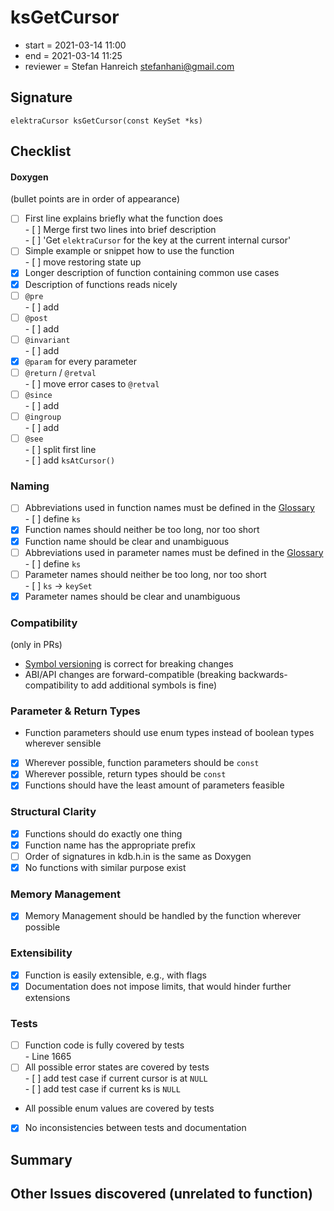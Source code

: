 # ksGetCursor

- start = 2021-03-14 11:00
- end = 2021-03-14 11:25
- reviewer = Stefan Hanreich <stefanhani@gmail.com>

## Signature

`elektraCursor ksGetCursor(const KeySet *ks)`

## Checklist

#### Doxygen

(bullet points are in order of appearance)

- [ ] First line explains briefly what the function does  
      - [ ] Merge first two lines into brief description  
      - [ ] 'Get `elektraCursor` for the key at the current internal cursor'
- [ ] Simple example or snippet how to use the function  
      - [ ] move restoring state up
- [x] Longer description of function containing common use cases
- [x] Description of functions reads nicely
- [ ] `@pre`  
      - [ ] add
- [ ] `@post`  
      - [ ] add
- [ ] `@invariant`  
      - [ ] add
- [x] `@param` for every parameter
- [ ] `@return` / `@retval`  
      - [ ] move error cases to `@retval`
- [ ] `@since`  
      - [ ] add
- [ ] `@ingroup`  
      - [ ] add
- [ ] `@see`  
      - [ ] split first line  
      - [ ] add `ksAtCursor()`

### Naming

- [ ] Abbreviations used in function names must be defined in the
      [Glossary](/doc/help/elektra-glossary.md)  
      - [ ] define `ks`
- [x] Function names should neither be too long, nor too short
- [x] Function name should be clear and unambiguous
- [ ] Abbreviations used in parameter names must be defined in the
      [Glossary](/doc/help/elektra-glossary.md)  
      - [ ] define `ks`
- [ ] Parameter names should neither be too long, nor too short  
      - [ ] `ks` -> `keySet`
- [x] Parameter names should be clear and unambiguous

### Compatibility

(only in PRs)

- [Symbol versioning](/doc/dev/symbol-versioning.md)
      is correct for breaking changes
- ABI/API changes are forward-compatible (breaking backwards-compatibility
      to add additional symbols is fine)

### Parameter & Return Types

- Function parameters should use enum types instead of boolean types
      wherever sensible
- [x] Wherever possible, function parameters should be `const`
- [x] Wherever possible, return types should be `const`
- [x] Functions should have the least amount of parameters feasible

### Structural Clarity

- [x] Functions should do exactly one thing
- [x] Function name has the appropriate prefix
- [ ] Order of signatures in kdb.h.in is the same as Doxygen
- [x] No functions with similar purpose exist

### Memory Management

- [x] Memory Management should be handled by the function wherever possible

### Extensibility

- [x] Function is easily extensible, e.g., with flags
- [x] Documentation does not impose limits, that would hinder further extensions

### Tests

- [ ] Function code is fully covered by tests  
      - Line 1665
- [ ] All possible error states are covered by tests  
      - [ ] add test case if current cursor is at `NULL`  
      - [ ] add test case if current ks is `NULL`
- All possible enum values are covered by tests
- [x] No inconsistencies between tests and documentation

## Summary

## Other Issues discovered (unrelated to function)
